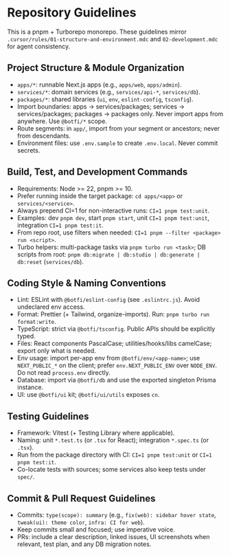 # Repository Guidelines

This is a pnpm + Turborepo monorepo. These guidelines mirror `.cursor/rules/01-structure-and-environment.mdc` and `02-development.mdc` for agent consistency.

## Project Structure & Module Organization
- `apps/*`: runnable Next.js apps (e.g., `apps/web`, `apps/admin`).
- `services/*`: domain services (e.g., `services/api-*`, `services/db`).
- `packages/*`: shared libraries (`ui`, `env`, `eslint-config`, `tsconfig`).
- Import boundaries: apps → services/packages; services → services/packages; packages → packages only. Never import apps from anywhere. Use `@botfi/*` scope.
- Route segments: in `app/`, import from your segment or ancestors; never from descendants.
- Environment files: use `.env.sample` to create `.env.local`. Never commit secrets.

## Build, Test, and Development Commands
- Requirements: Node >= 22, pnpm >= 10.
- Prefer running inside the target package: `cd apps/<app>` or `services/<service>`.
- Always prepend CI=1 for non-interactive runs: `CI=1 pnpm test:unit`.
- Examples: dev `pnpm dev`, start `pnpm start`, unit `CI=1 pnpm test:unit`, integration `CI=1 pnpm test:it`.
- From repo root, use filters when needed: `CI=1 pnpm --filter <package> run <script>`.
- Turbo helpers: multi-package tasks via `pnpm turbo run <task>`; DB scripts from root: `pnpm db:migrate | db:studio | db:generate | db:reset` (`services/db`).

## Coding Style & Naming Conventions
- Lint: ESLint with `@botfi/eslint-config` (see `.eslintrc.js`). Avoid undeclared env access.
- Format: Prettier (+ Tailwind, organize-imports). Run: `pnpm turbo run format:write`.
- TypeScript: strict via `@botfi/tsconfig`. Public APIs should be explicitly typed.
- Files: React components PascalCase; utilities/hooks/libs camelCase; export only what is needed.
- Env usage: import per-app env from `@botfi/env/<app-name>`; use `NEXT_PUBLIC_*` on the client; prefer `env.NEXT_PUBLIC_ENV` over `NODE_ENV`. Do not read `process.env` directly.
- Database: import via `@botfi/db` and use the exported singleton Prisma instance.
- UI: use `@botfi/ui` kit; `@botfi/ui/utils` exposes `cn`.

## Testing Guidelines
- Framework: Vitest (+ Testing Library where applicable).
- Naming: unit `*.test.ts` (or `.tsx` for React); integration `*.spec.ts` (or `.tsx`).
- Run from the package directory with CI: `CI=1 pnpm test:unit` or `CI=1 pnpm test:it`.
- Co-locate tests with sources; some services also keep tests under `spec/`.

## Commit & Pull Request Guidelines
- Commits: `type(scope): summary` (e.g., `fix(web): sidebar hover state`, `tweak(ui): theme color`, `infra: CI for web`).
- Keep commits small and focused; use imperative voice.
- PRs: include a clear description, linked issues, UI screenshots when relevant, test plan, and any DB migration notes.
